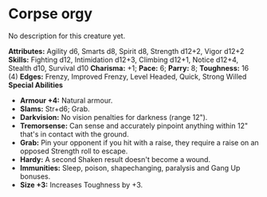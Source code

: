 # Corpse orgy

No description for this creature yet.

**Attributes:** Agility d6, Smarts d8, Spirit d8, Strength d12+2, Vigor
d12+2
**Skills:** Fighting d12, Intimidation d12+3, Climbing d12+1, Notice
d12+4, Stealth d10, Survival d10
**Charisma:** +1; **Pace:** 6; **Parry:** 8; **Toughness:** 16 (4)
**Edges:** Frenzy, Improved Frenzy, Level Headed, Quick, Strong Willed
**Special Abilities**

- **Armour +4:** Natural armour.
- **Slams:** Str+d6; Grab.
- **Darkvision:** No vision penalties for darkness (range 12").
- **Tremorsense:** Can sense and accurately pinpoint anything within
12" that's in contact with the ground.
- **Grab:** Pin your opponent if you hit with a raise, they require a
raise on an opposed Strength roll to escape.
- **Hardy:** A second Shaken result doesn't become a wound.
- **Immunities:** Sleep, poison, shapechanging, paralysis and Gang Up
bonuses.
- **Size +3:** Increases Toughness by +3.
